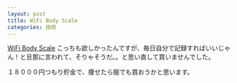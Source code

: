 ```yaml
---
layout: post
title: WiFi Body Scale
categories: 技術
---
```


<a href="http://www.amazon.co.jp/Covia-WBS01-WiFi-Body-Scale/dp/B00327A5EE" target="_blank">WiFi Body Scale</a>
こっちも欲しかったんですが、毎日自分で記録すればいいじゃん！と旦那に言われて、そりゃそうだ。。と思い直して買いませんでした。

１８０００円つもり貯金で、痩せたら服でも買おうかと思います。

